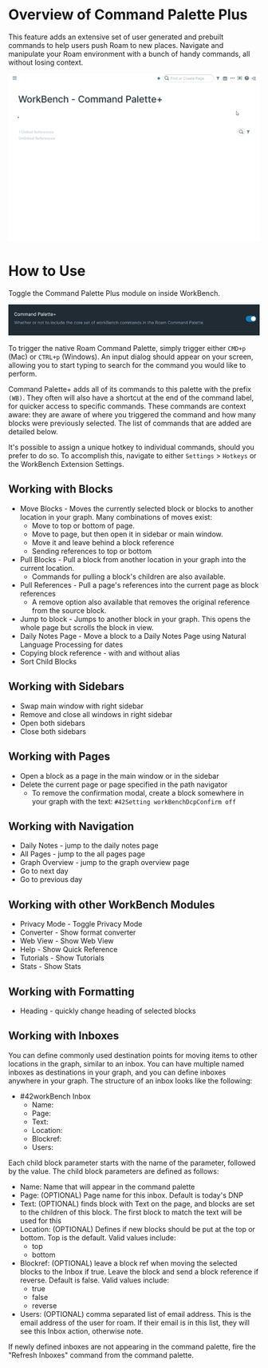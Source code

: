 # **Overview of Command Palette Plus**

This feature adds an extensive set of user generated and prebuilt commands to help users push Roam to new places. Navigate and manipulate your Roam environment with a bunch of handy commands, all without losing context.

![](media/short-demo-commandpaletteplus.gif)

# **How to Use**

Toggle the Command Palette Plus module on inside WorkBench.

![](media/toggle-command-palette-plus.png)

To trigger the native Roam Command Palette, simply trigger either `CMD+p` (Mac) or `CTRL+p` (Windows). An input dialog should appear on your screen, allowing you to start typing to search for the command you would like to perform.

Command Palette+ adds all of its commands to this palette with the prefix `(WB)`. They often will also have a shortcut at the end of the command label, for quicker access to specific commands. These commands are context aware: they are aware of where you triggered the command and how many blocks were previously selected. The list of commands that are added are detailed below.

It's possible to assign a unique hotkey to individual commands, should you prefer to do so. To accomplish this, navigate to either `Settings` > `Hotkeys` or the WorkBench Extension Settings.

## Working with Blocks

- Move Blocks - Moves the currently selected block or blocks to another location in your graph. Many combinations of moves exist:
  - Move to top or bottom of page.
  - Move to page, but then open it in sidebar or main window.
  - Move it and leave behind a block reference
  - Sending references to top or bottom
- Pull Blocks - Pull a block from another location in your graph into the current location.
  - Commands for pulling a block's children are also available.
- Pull References - Pull a page's references into the current page as block references
  - A remove option also available that removes the original reference from the source block.
- Jump to block - Jumps to another block in your graph. This opens the whole page but scrolls the block in view.
- Daily Notes Page - Move a block to a Daily Notes Page using Natural Language Processing for dates
- Copying block reference - with and without alias
- Sort Child Blocks

## Working with Sidebars

- Swap main window with right sidebar
- Remove and close all windows in right sidebar
- Open both sidebars
- Close both sidebars

## Working with Pages

- Open a block as a page in the main window or in the sidebar
- Delete the current page or page specified in the path navigator
  - To remove the confirmation modal, create a block somewhere in your graph with the text: `#42Setting workBenchDcpConfirm off`

## Working with Navigation

- Daily Notes - jump to the daily notes page
- All Pages - jump to the all pages page
- Graph Overview - jump to the graph overview page
- Go to next day
- Go to previous day

## Working with other WorkBench Modules

- Privacy Mode - Toggle Privacy Mode
- Converter - Show format converter
- Web View - Show Web View
- Help - Show Quick Reference
- Tutorials - Show Tutorials
- Stats - Show Stats

## Working with Formatting

- Heading - quickly change heading of selected blocks

## Working with Inboxes

You can define commonly used destination points for moving items to other locations in the graph, similar to an inbox. You can have multiple named inboxes as destinations in your graph, and you can define inboxes anywhere in your graph. The structure of an inbox looks like the following:

- #42workBench Inbox
  - Name:
  - Page:
  - Text:
  - Location:
  - Blockref:
  - Users:

Each child block parameter starts with the name of the parameter, followed by the value. The child block parameters are defined as follows:

- Name: Name that will appear in the command palette
- Page: (OPTIONAL) Page name for this inbox. Default is today's DNP
- Text: (OPTIONAL) finds block with Text on the page, and blocks are set to the children of this block. The first block to match the text will be used for this
- Location: (OPTIONAL) Defines if new blocks should be put at the top or bottom. Top is the default. Valid values include:
  - top
  - bottom
- Blockref: (OPTIONAL) leave a block ref when moving the selected blocks to the Inbox if true. Leave the block and send a block reference if reverse. Default is false. Valid values include:
  - true
  - false
  - reverse
- Users: (OPTIONAL) comma separated list of email address. This is the email address of the user for roam. If their email is in this list, they will see this Inbox action, otherwise note.

If newly defined inboxes are not appearing in the command palette, fire the "Refresh Inboxes" command from the command palette.
